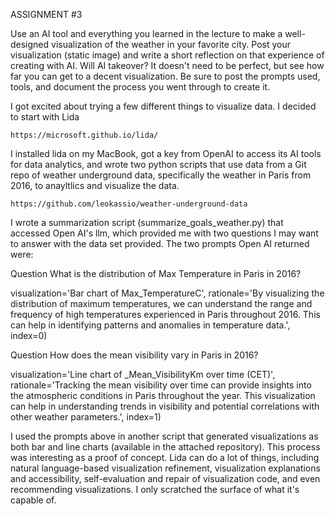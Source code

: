ASSIGNMENT #3

Use an AI tool and everything you learned in the lecture to make a well-designed visualization of the weather in your favorite city. Post your visualization (static image) and write a short reflection on that experience of creating with AI. Will AI takeover? It doesn't need to be perfect, but see how far you can get to a decent visualization. Be sure to post the prompts used, tools, and document the process you went through to create it.

I got excited about trying a few different things to visualize data. I decided to start with Lida

    https://microsoft.github.io/lida/

I installed lida on my MacBook, got a key from OpenAI to access its AI tools for data analytics, and wrote two python scripts that use data from a Git repo of weather underground data, specifically the weather in Paris from 2016, to anayltlics and visualize the data.  

    https://github.com/leokassio/weather-underground-data

I wrote a summarization script (summarize_goals_weather.py) that accessed Open AI's llm, which provided me with two questions I may want to answer with the data set provided. The two prompts Open AI returned were:

Question
What is the distribution of Max Temperature in Paris in 2016?

visualization='Bar chart of Max_TemperatureC', rationale='By visualizing the distribution of maximum temperatures,          we can understand the range and frequency of high temperatures experienced in Paris throughout 2016. This can help          in identifying patterns and anomalies in temperature data.', index=0)

Question
How does the mean visibility vary in Paris in 2016?

visualization='Line chart of _Mean_VisibilityKm over time (CET)', rationale='Tracking the mean visibility over time         can provide insights into the atmospheric conditions in Paris throughout the year. This visualization can help in           understanding trends in visibility and potential correlations with other weather parameters.', index=1)

I used the prompts above in another script that generated visualizations as both bar and line charts (available in the attached repository). This process was interesting as a proof of concept. Lida can do a lot of things, including natural language-based visualization refinement, visualization explanations and accessibility, self-evaluation and repair of visualization code, and even recommending visualizations. I only scratched the surface of what it's capable of.





